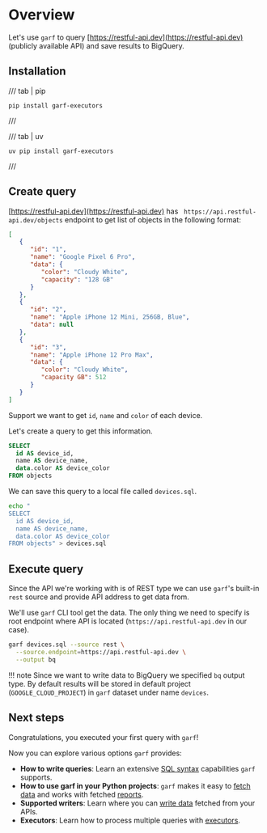 # Overview

Let's use `garf` to query [https://restful-api.dev](https://restful-api.dev) (publicly available API) and save results to BigQuery.

## Installation

/// tab | pip
```
pip install garf-executors
```
///

/// tab | uv
```
uv pip install garf-executors
```
///

## Create query

[https://restful-api.dev](https://restful-api.dev) has ` https://api.restful-api.dev/objects` endpoint to get list of objects in the following format:

```json
[
   {
      "id": "1",
      "name": "Google Pixel 6 Pro",
      "data": {
         "color": "Cloudy White",
         "capacity": "128 GB"
      }
   },
   {
      "id": "2",
      "name": "Apple iPhone 12 Mini, 256GB, Blue",
      "data": null
   },
   {
      "id": "3",
      "name": "Apple iPhone 12 Pro Max",
      "data": {
         "color": "Cloudy White",
         "capacity GB": 512
      }
   }
]
```

Support we want to get `id`, `name` and `color` of each device.

Let's create a query to get this information.

```sql
SELECT
  id AS device_id,
  name AS device_name,
  data.color AS device_color
FROM objects
```

We can save this query to a local file called `devices.sql`.

```bash
echo "
SELECT
  id AS device_id,
  name AS device_name,
  data.color AS device_color
FROM objects" > devices.sql
```

## Execute query

Since the API we're working with is of REST type we can use `garf`'s built-in `rest` source and provide API address to get data from.

We'll use `garf` CLI tool get the data. The only thing we need to specify is root endpoint where API is located (`https://api.restful-api.dev` in our case).

```bash
garf devices.sql --source rest \
  --source.endpoint=https://api.restful-api.dev \
  --output bq
```

!!! note
    Since we want to write data to BigQuery we specified `bq` output type.
    By default results will be stored in default project (`GOOGLE_CLOUD_PROJECT`) in `garf` dataset under name `devices`.

## Next steps

Congratulations, you executed your first query with `garf`!

Now you can explore various options `garf` provides:

* **How to write queries**: Learn an extensive [SQL syntax](../usage/queries.md) capabilities `garf` supports.
* **How to use garf in your Python projects**: `garf` makes it easy to [fetch data](../usage/fetcher.md) and works with fetched [reports](../usage/reports.md).
* **Supported writers**: Learn where you can [write data](../usage/writers.md) fetched from your APIs.
* **Executors**: Learn how to process multiple queries with [executors](../usage/executors.md).
